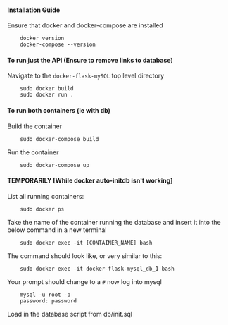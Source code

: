 #### Installation Guide

Ensure that docker and docker-compose are installed

        docker version
        docker-compose --version
        
#### To run just the API  (Ensure to remove links to database)
Navigate to the `docker-flask-mySQL` top level directory

        sudo docker build
        sudo docker run .

#### To run both containers (ie with db)
Build the container

        sudo docker-compose build
        
Run the container
        
        sudo docker-compose up
       
#### TEMPORARILY [While docker auto-initdb isn't working]
List all running containers:

        sudo docker ps

Take the name of the container running the database and insert it into the below command in a new terminal

        sudo docker exec -it [CONTAINER_NAME] bash

The command should look like, or very similar to this:

        sudo docker exec -it docker-flask-mysql_db_1 bash

Your prompt should change to a `#` now log into mysql

        mysql -u root -p
        password: password
        
Load in the database script from db/init.sql
